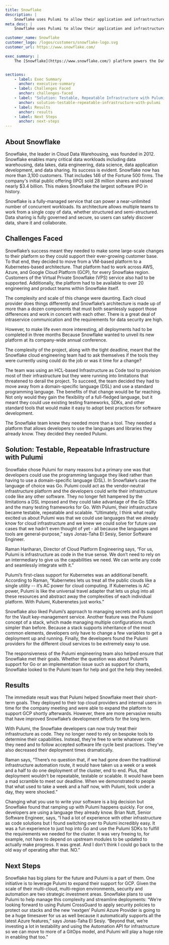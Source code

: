 ```yaml
---
title: Snowflake
description: |
    Snowflake uses Pulumi to allow their application and infrastructure teams to truly treat their infrastructure as software.
meta_desc: |
    Snowflake uses Pulumi to allow their application and infrastructure teams to truly treat their infrastructure as software.

customer_name: Snowflake
customer_logo: /logos/customers/snowflake-logo.svg
customer_url: https://www.snowflake.com/

exec_summary: |
    The [Snowflake](https://www.snowflake.com/) platform powers the Data Cloud. With Snowflake, thousands of organizations have seamless access to explore, share, and unlock the true value of their data. The company is growing rapidly. To enable that growth, Snowflake made some bold decisions. The first was to shift the paradigm for the new service from VMs to containers. The second was not only to complete its new infrastructure platform itself but to move all their deployments, on multiple cloud vendors, to that platform, all in three months. The goal was to unveil the completed project at the annual company meeting. The problem was that the tools they were using didn't allow them to easily develop infrastructure that was repeatable, testable and scalable. Snowflake switched to Pulumi and met all their goals.


sections:
    - label: Exec Summary
      anchor: executive-summary
    - label: Challenges Faced
      anchor: challenges-faced
    - label: "Solution: Testable, Repeatable Infrastructure with Pulumi"
      anchor: solution-testable-repeatable-infrastructure-with-pulumi
    - label: Results
      anchor: results
    - label: Next Steps
      anchor: next-steps
---
```


## About Snowflake

Snowflake, the leader in Cloud Data Warehousing, was founded in 2012. Snowflake enables many critical data workloads including data warehousing, data lakes, data engineering, data science, data application development, and data sharing. Its success is evident. Snowflake now has more than 3,100 customers. That includes 146 of the Fortune 500 firms. The company's initial public offering (IPO) sold 28 million shares and raised nearly $3.4 billion. This makes Snowflake the largest software IPO in history.

Snowflake is a fully-managed service that can power a near-unlimited number of concurrent workloads. Its architecture allows multiple teams to work from a single copy of data, whether structured and semi-structured. Data sharing is fully governed and secure, so users can safely discover data, share it and collaborate.

## Challenges Faced

Snowflake’s success meant they needed to make some large-scale changes to their platform so they could support their ever-growing customer base. To that end, they decided to move from a VM-based platform to a Kubernetes-based architecture. That platform had to work across AWS, Azure, and Google Cloud Platform (GCP), for every Snowflake region. Customers of the Virtual Private Snowflake (VPS) service also had to be supported. Additionally, the platform had to be available to over 20 engineering and product teams within Snowflake itself.

The complexity and scale of this change were daunting. Each cloud provider does things differently and Snowflake’s architecture is made up of more than a dozen components that must both seamlessly support those differences and work in concert with each other. There is a great deal of intraservice communication and the requirements for data security are high.

However, to make life even more interesting, all deployments had to be completed in three months Because Snowflake wanted to unveil its new platform at its company-wide annual conference.

The complexity of the project, along with the tight deadline, meant that the Snowflake cloud engineering team had to ask themselves if the tools they were currently using could do the job or was it time for a change?

The team was using an HCL-based Infrastructure as Code tool to provision most of their infrastructure but they were running into limitations that threatened to derail the project. To succeed, the team decided they had to move away from a domain-specific language (DSL) and use a standard programming language. The benefits of that change would be far reaching. Not only would they gain the flexibility of a full-fledged language, but it meant they could use existing testing frameworks, SDKs, and other standard tools that would make it easy to adopt best practices for software development.

The Snowflake team knew they needed more than a tool. They needed a platform that allows developers to use the languages and libraries they already know. They decided they needed Pulumi.

## Solution: Testable, Repeatable Infrastructure with Pulumi

Snowflake chose Pulumi for many reasons but a primary one was that developers could use the programming language they liked rather than having to use a domain-specific language (DSL). In Snowflake’s case the language of choice was Go. Pulumi could act as the vendor-neutral infrastructure platform and the developers could write their infrastructure code like any other software. They no longer felt hampered by the limitations a DSL imposed and they could take advantage of the Go SDKs and the many testing frameworks for Go. With Pulumi, their infrastructure became testable, repeatable and scalable. “Ultimately, I think what really excited us about Pulumi was that we could use languages that we already know for cloud infrastructure and we knew we could solve for future use cases that we hadn’t even thought of yet - all because the languages and tools are general-purpose,” says Jonas-Taha El Sesiy, Senior Software Engineer.

Raman Hariharan, Director of Cloud Platform Engineering says, “For us, Pulumi is infrastructure as code in the true sense. We don’t need to rely on an intermediary to give us the capabilities we need. We can write any code and seamlessly integrate with it.”

Pulumi’s first-class support for Kubernetes was an additional benefit. According to Raman, “Kubernetes lets us treat all the public clouds like a single utility -- it’s AC power for cloud computing. If Kubernetes is AC power, Pulumi is like the universal travel adapter that lets us plug into all these resources and abstract away the complexities of each individual platform. With Pulumi, Kuberenetes just works.”

Snowflake also liked Pulumi’s approach to managing secrets and its support for the Vault  key-management service. Another feature was the Pulumi concept of a stack, which made managing multiple configurations much simpler than before. Because a stack supports inheritance of the most common elements, developers only have to change a few variables to get a deployment up and running. Finally, the developers found the Pulumi providers for the different cloud services to be extremely easy to use.

The responsiveness of the Pulumi engineering team also helped ensure that Snowflake met their goals. Whether the question was about Pulumi’s support for Go or an implementation issue such as support for charts, Snowflake looked to the Pulumi team for help and got the help they needed.

## Results

The immediate result was that Pulumi helped Snowflake meet their short-term goals. They deployed to their top cloud providers and internal users in time for the company meeting and were able to expand the platform to support GCP shortly afterwards. However, there are more pervasive results that have improved Snowflake’s development efforts for the long term.

With Pulumi, the Snowflake developers can now truly treat their infrastructure as code. They no longer need to rely on bespoke tools to determine their capabilities. Instead, they’re free to write whatever code they need and to follow accepted software life cycle best practices. They’ve also decreased their deployment times dramatically.

Raman says, “There’s no question that, if we had gone down the traditional infrastructure automation route, it would have taken us a week or a week and a half to do one deployment of the cluster, end to end. Plus, that deployment wouldn’t be repeatable, testable or scalable. It would have been a mad scramble to meet our deadline. When we demonstrated to people that what used to take a week and a half now, with Pulumi, took under a day, they were shocked.”

Changing what you use to write your software is a big decision but Snowflake found that ramping up with Pulumi happens quickly. For one, developers are using a language they already know. Brian Nutt, Senior Software Engineer, says, “I had a lot of experience with other infrastructure as code solutions but I found switching over to Pulumi incredibly easy. It was a fun experience to just hop into Go and use the Pulumi SDKs to fulfill the requirements we needed for the cluster. It was very freeing to, for example, not have to depend on upstream modules to be updated to actually make progress. It was great. And I don't think I could go back to the old way of operating after that. NO.”

## Next Steps

Snowflake has big plans for the future and Pulumi is a part of them. One initiative is to leverage Pulumi to expand their support for GCP. Given the scale of their multi-cloud, multi-region environments, security and automation are two strategic investment areas. Snowflake plans to  use Pulumi to help manage this complexity and streamline deployments: “We’re looking forward to using Pulumi CrossGuard to apply security policies to protect our stacks and the new ‘nextgen’ Pulumi Azure Provider is going to be a huge timesaver for us as well because it automatically supports all the latest Azure features,” says Jonas-Taha El Sesiy. “Beyond that, we’re investing a lot in testability and using the Automation API for infrastructure so we can move to more of a GitOps model, and Pulumi will play a huge role in enabling that too.”
